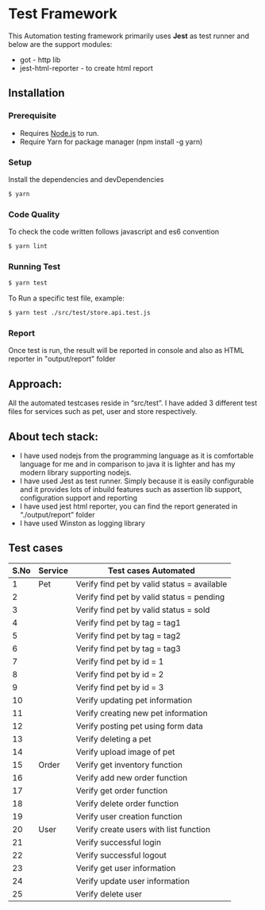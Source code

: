 # Test Framework

This Automation testing framework primarily uses **Jest** as test runner and below are the support modules:

  - got - http lib
  - jest-html-reporter - to create html report


## Installation
### Prerequisite 

- Requires [Node.js](https://nodejs.org/) to run.
- Require Yarn for package manager (npm install -g yarn)

### Setup

Install the dependencies and devDependencies

```sh
$ yarn
```

### Code Quality

To check the code written follows javascript and es6 convention

```sh
$ yarn lint
```


### Running Test

```sh
$ yarn test
```
To Run a specific test file, example:

```sh
$ yarn test ./src/test/store.api.test.js
```

### Report
Once test is run, the result will be reported in console and also as HTML reporter in "output/report" folder

## Approach:
All the automated testcases reside in “src/test”. I have added 3 different test files for services such as pet, user and store respectively. 

## About tech stack:
- I have used nodejs from the programming language as it is comfortable language for me and in comparison to java it is lighter and has my modern library supporting nodejs. 
- I have used Jest as test runner. Simply because it is easily configurable and it provides lots of inbuild features such as assertion lib support, configuration support and reporting
- I have used jest html reporter, you can find the report generated in “./output/report” folder
- I have used Winston as logging library 

## Test cases
| S.No | Service | Test cases Automated                        |
|------|---------|---------------------------------------------|
| 1    | Pet     | Verify find pet by valid status = available |
| 2    |         | Verify find pet by valid status = pending   |
| 3    |         | Verify find pet by valid status = sold      |
| 4    |         | Verify find pet by tag = tag1               |
| 5    |         | Verify find pet by tag = tag2               |
| 6    |         | Verify find pet by tag = tag3               |
| 7    |         | Verify find pet by id = 1                   |
| 8    |         | Verify find pet by id = 2                   |
| 9    |         | Verify find pet by id = 3                   |
| 10   |         | Verify updating pet information             |
| 11   |         | Verify creating new pet information         |
| 12   |         | Verify posting pet using form data          |
| 13   |         | Verify deleting a pet                       |
| 14   |         | Verify upload image of pet                  |
| 15   | Order   | Verify get inventory function               |
| 16   |         | Verify add new order function               |
| 17   |         | Verify get order function                   |
| 18   |         | Verify delete order function                |
| 19   |         | Verify user creation function               |
| 20   | User    | Verify create users with list function      |
| 21   |         | Verify successful login                     |
| 22   |         | Verify successful logout                    |
| 23   |         | Verify get user information                 |
| 24   |         | Verify update user information              |
| 25   |         | Verify delete user                          |
